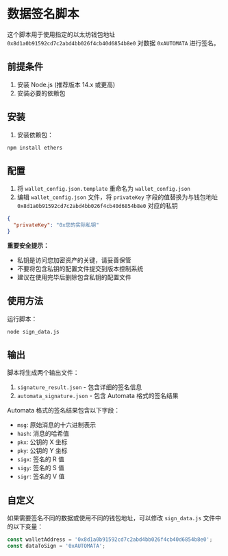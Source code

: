 # 数据签名脚本

这个脚本用于使用指定的以太坊钱包地址 `0x8d1a0b91592cd7c2abd4bb026f4cb40d6854b8e0` 对数据 `0xAUTOMATA` 进行签名。

## 前提条件

1. 安装 Node.js (推荐版本 14.x 或更高)
2. 安装必要的依赖包

## 安装

1. 安装依赖包：

```bash
npm install ethers
```

## 配置

1. 将 `wallet_config.json.template` 重命名为 `wallet_config.json`
2. 编辑 `wallet_config.json` 文件，将 `privateKey` 字段的值替换为与钱包地址 `0x8d1a0b91592cd7c2abd4bb026f4cb40d6854b8e0` 对应的私钥

```json
{
  "privateKey": "0x您的实际私钥"
}
```

**重要安全提示：**
- 私钥是访问您加密资产的关键，请妥善保管
- 不要将包含私钥的配置文件提交到版本控制系统
- 建议在使用完毕后删除包含私钥的配置文件

## 使用方法

运行脚本：

```bash
node sign_data.js
```

## 输出

脚本将生成两个输出文件：

1. `signature_result.json` - 包含详细的签名信息
2. `automata_signature.json` - 包含 Automata 格式的签名结果

Automata 格式的签名结果包含以下字段：
- `msg`: 原始消息的十六进制表示
- `hash`: 消息的哈希值
- `pkx`: 公钥的 X 坐标
- `pky`: 公钥的 Y 坐标
- `sigx`: 签名的 R 值
- `sigy`: 签名的 S 值
- `sigr`: 签名的 V 值

## 自定义

如果需要签名不同的数据或使用不同的钱包地址，可以修改 `sign_data.js` 文件中的以下变量：

```javascript
const walletAddress = '0x8d1a0b91592cd7c2abd4bb026f4cb40d6854b8e0';
const dataToSign = '0xAUTOMATA';
```
